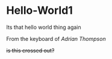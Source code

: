 # Hello-World1
Its that hello world thing again

From the keyboard of *Adrian Thompson*

~~is this crossed out?~~
